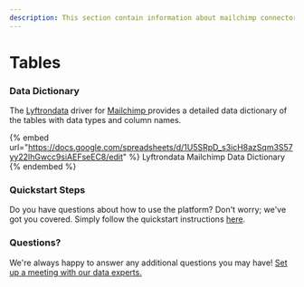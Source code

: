 ```yaml
---
description: This section contain information about mailchimp connector tables information
---
```


# Tables

### Data Dictionary

The [Lyftrondata](https://www.lyftrondata.com/) driver for [Mailchimp](https://www.lyftrondata.com/integration/marketing-analytics/mailchimp//)[ ](https://www.lyftrondata.com/integration/mailchimp/)provides a detailed data dictionary of the tables with data types and column names.

{% embed url="https://docs.google.com/spreadsheets/d/1U5SRpD_s3icH8azSqm3S57yy22lhGwcc9siAEFseEC8/edit" %}
Lyftrondata Mailchimp Data Dictionary
{% endembed %}

### Quickstart Steps

Do you have questions about how to use the platform? Don't worry; we've got you covered. Simply follow the quickstart instructions [here](../README.md).

### Questions? <a href="#questions" id="questions"></a>

We're always happy to answer any additional questions you may have! [Set up a meeting with our data experts.](https://www.lyftrondata.com/book-a-meeting/)

